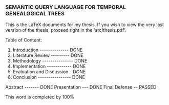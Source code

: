 ### SEMANTIC QUERY LANGUAGE FOR TEMPORAL GENEALOGICAL TREES

This is the LaTeX documents for my thesis. If you wish to view the very last version of the thesis, proceed right in the 'src/thesis.pdf'.

Table of Content:

1. Introduction -------------- DONE
2. Literature Review --------- DONE
3. Methodology --------------- DONE
4. Implementation ------------ DONE
5. Evaluation and Discussion - DONE
6. Conclusion ---------------- DONE

Abstract ------- DONE
Presentation --- DONE
Final Defense -- PASSED

This word is completed by 100%
